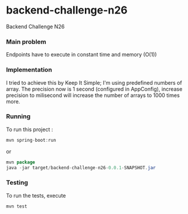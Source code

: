 # backend-challenge-n26
Backend Challenge N26

### Main problem
Endpoints have to execute in constant time and memory (O(1))

### Implementation
I tried to achieve this by Keep It Simple; I'm using predefined numbers of array. 
The precision now is 1 second (configured in AppConfig), increase precision to milisecond will increase the number of arrays to 1000 times more. 

### Running
To run this project : 

```java
mvn spring-boot:run
```

or 

```java
mvn package
java -jar target/backend-challenge-n26-0.0.1-SNAPSHOT.jar
```

### Testing
To run the tests, execute
```java
mvn test